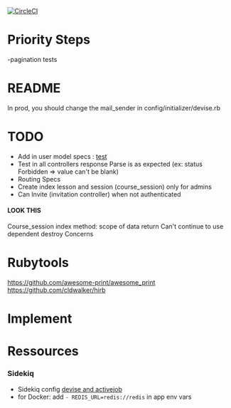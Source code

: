 [![CircleCI](https://circleci.com/gh/Showner/THP2api/tree/master.svg?style=svg)](https://circleci.com/gh/Showner/THP2api/tree/master)

# Priority Steps
-pagination tests

# README

In prod, you should change the mail_sender in config/initializer/devise.rb

# TODO

- Add in user model specs : [test](https://github.com/Showner/THP2api/pull/51/files/77293378f8615db6a7cadad143a9e6c33fe0a8fe#diff-12b107c16792b9ecba685e51b51826f1)
- Test in all controllers response Parse is as expected (ex: status Forbidden => value can't be blank)
- Routing Specs
- Create index lesson and session (course_session) only for admins
- Can Invite (invitation controller) when not authenticated

#### LOOK THIS

Course_session index method: scope of data return
Can't continue to use dependent destroy
Concerns


# Rubytools

https://github.com/awesome-print/awesome_print 
https://github.com/cldwalker/hirb

# Implement

# Ressources
### Sidekiq
- Sidekiq config [devise and activejob](https://github.com/plataformatec/devise#activejob-integration)
- for Docker: add `- REDIS_URL=redis://redis` in app env vars
